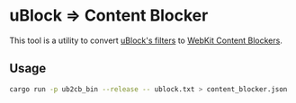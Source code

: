 # uBlock => Content Blocker

This tool is a utility to convert [uBlock's filters] to [WebKit Content
Blockers].

## Usage

```sh
cargo run -p ub2cb_bin --release -- ublock.txt > content_blocker.json
```

[uBlock's filters]: https://github.com/uBlockOrigin/uAssets
[WebKit Content Blockers]: https://developer.apple.com/documentation/safariservices/creating-a-content-blocker

